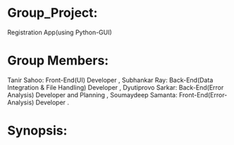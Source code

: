 # Group_Project:
Registration App(using Python-GUI)

# Group Members:
Tanir Sahoo:        Front-End(UI) Developer ,
Subhankar Ray:      Back-End(Data Integration & File Handling) Developer ,
Dyutiprovo Sarkar:     Back-End(Error Analysis) Developer and Planning ,
Soumaydeep Samanta: Front-End(Error-Analysis) Developer .

# Synopsis:
